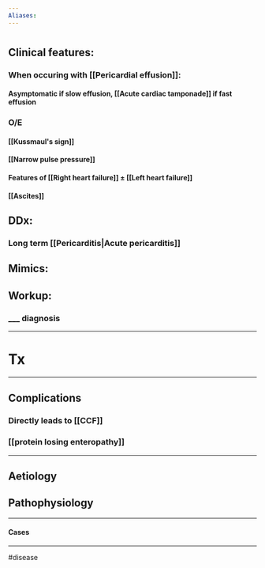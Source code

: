 ```yaml
---
Aliases:
---
```

# 
## Clinical features:
### When occuring with [[Pericardial effusion]]:
#### Asymptomatic if slow effusion, [[Acute cardiac tamponade]] if fast effusion
### O/E
#### [[Kussmaul's sign]]
#### [[Narrow pulse pressure]]
#### Features of [[Right heart failure]] ± [[Left heart failure]]
#### [[Ascites]]
## DDx:
### Long term [[Pericarditis|Acute pericarditis]]
## Mimics:
###
## Workup:
### ___ diagnosis
---
# Tx

---
## Complications
### Directly leads to [[CCF]]
### [[protein losing enteropathy]]

---
## Aetiology
## Pathophysiology

---
#### Cases


---
#disease 